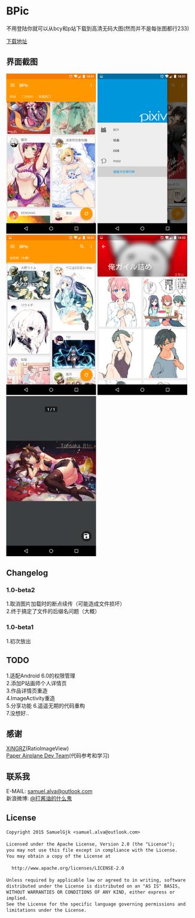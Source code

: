 # BPic
不用登陆你就可以从bcy和p站下载到高清无码大图(然而并不是每张图都行233)

[下载地址](http://fir.im/bpic)

## 界面截图
<img src="/screenshots/screenshot0.png" width="240" height="427" /> <img src="/screenshots/screenshot1.png" width="240" height="427" /> <img src="/screenshots/screenshot2.png" width="240" height="427" />
<img src="/screenshots/screenshot3.png" width="240" height="427" /> <img src="/screenshots/screenshot4.png" width="240" height="427" />

## Changelog
### 1.0-beta2
1.取消图片加载时的断点续传（可能造成文件损坏）  
2.终于搞定了文件的后缀名问题（大概）
### 1.0-beta1
1.初次放出

## TODO
1.适配Android 6.0的权限管理  
2.添加P站画师个人详情页  
3.作品详情页重造  
4.ImageActivity重造  
5.分享功能
6.遥遥无期的代码重构  
7.没想好..

## 感谢
[XiNGRZ](https://github.com/xingrz)(RatioImageView)  
[Paper Airplane Dev Team](https://github.com/PaperAirplane-Dev-Team)(代码参考和学习)

## 联系我
E-MAIL: samuel.alva@outlook.com  
新浪微博: [@打酱油的什么鬼](http://weibo.com/234394146)

## License
    Copyright 2015 SamuelGjk <samuel.alva@outlook.com>

    Licensed under the Apache License, Version 2.0 (the "License");
    you may not use this file except in compliance with the License.
    You may obtain a copy of the License at

      http://www.apache.org/licenses/LICENSE-2.0

    Unless required by applicable law or agreed to in writing, software
    distributed under the License is distributed on an "AS IS" BASIS,
    WITHOUT WARRANTIES OR CONDITIONS OF ANY KIND, either express or implied.
    See the License for the specific language governing permissions and
    limitations under the License.
